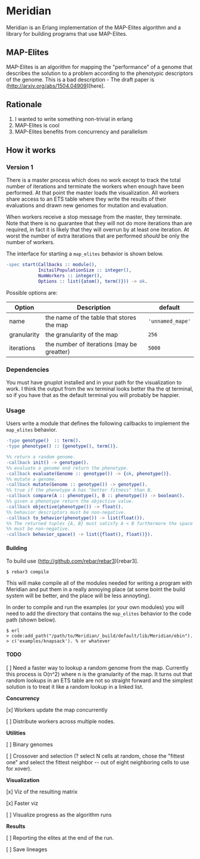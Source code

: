 # Meridian

Meridian is an Erlang implementation of the MAP-Elites algorithm
and a library for building programs that use MAP-Elites.

## MAP-Elites

MAP-Elites is an algorithm for mapping the "performance" of a genome
that describes the solution to a problem according to the phenotypic
descriptors of the genome. This is a bad description - The draft paper
is (http://arxiv.org/abs/1504.04909)[here].

## Rationale

1. I wanted to write something non-trivial in erlang
2. MAP-Elites is cool
3. MAP-Elites benefits from concurrency and parallelism

## How it works

### Version 1
There is a master process which does no work except to track the total 
number of iterations and terminate the workers when enough have been 
performed. At that point the master loads the visualization. All workers 
share access to an ETS table where they write the results of their 
evaluations and drawn new genomes for mutation and evaluation.

When workers receive a stop message from the master, they terminate. 
Note that there is no guarantee that they will not do more iterations 
than are required, in fact it is likely that they will overrun by at least
one iteration. At worst the number of extra iterations that are performed 
_should_ be only the number of workers. 

The interface for starting a `map_elites` behavior is shown below.

```erlang
-spec start(Callbacks :: module(), 
            InitailPopulationSize :: integer(), 
            NumWorkers :: integer(), 
            Options :: list({atom(), term()})) -> ok.
```

Possible options are:

Option      | Description                               | default
------      | -----------                               | ----
name        | the name of the table that stores the map | `'unnamed_mape'`
granularity | the granularity of the map                | `256`
iterations  | the number of iterations (may be greatter)| `5000`

### Dependencies

You must have gnuplot installed and in your path for the visualization to work.
I think the output from the wx terminal looks better tha the qt terminal, so 
if you have that as the default terminal you will probably be happier.

### Usage
Users write a module that defines the following callbacks to implement
the `map_elites` behavior.

```erlang
-type genotype()  :: term().
-type phenotype() :: {genotype(), term()}.

%% return a random genome.
-callback init() -> genotype().
%% evaluate a genome and return the phenotype.
-callback evaluate(Genome :: genotype()) -> {ok, phenotype()}.
%% mutate a genome.
-callback mutate(Genome :: genotype()) -> genotype().
%% true if the phenotype A has "better fitness" than B.
-callback compare(A :: phenotype(), B :: phenotype()) -> boolean().
%% given a phenotype return the objective value.
-callback objective(phenotype()) -> float().
%% behavior descriptors must be non-negative.
-callback to_behavior(phenotype()) -> list(float()).
%% The returned tuples {A, B} must satisfy A < B furthermore the space
%% must be non-negative.
-callback behavior_space() -> list({float(), float()}).
```

#### Building
To build use (http://github.com/rebar/rebar3)[rebar3].

```
$ rebar3 compile
```

This will make compile all of the modules needed for writing a program
with Meridian and put them in a really annoying place (at some boint
the build system will be better, and the place will be less
annoyting).

In order to compile and run the examples (or your own modules) you
will need to add the directory that contains the `map_elites` behavior
to the code path (shown below).

```
$ erl
> code:add_path("/path/to/Meridian/_build/default/lib/Meridian/ebin").
> c('examples/knapsack'). % or whatever
```

#### TODO
[ ] Need a faster way to lookup a random genome from the map. Currently this process is 
    O(n^2) where n is the granularity of the map. It turns out that random lookups in an
    ETS table are not so straight forward and the simplest solution is to treat it like 
    a random lookup in a linked list.

**Concurrency**
    
[x] Workers update the map concurrently

[ ] Distribute workers across multiple nodes.

**Utilities**

[ ] Binary genomes

[ ] Crossover and selection (? select N cells at random, chose the
"fittest one" and select the fittest neighbor -- out of eight
neighboring cells to use for xover).

**Visualization**

[x] Viz of the resulting matrix

[x] Faster viz

[ ] Visualize progress as the algorithm runs

**Results**

[ ] Reporting the elites at the end of the run.

[ ] Save lineages




